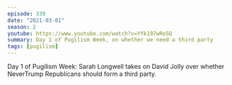 ```yaml
---
episode: 339
date: "2021-03-01"
season: 2
youtube: https://www.youtube.com/watch?v=YYk197wRoSQ
summary: Day 1 of Pugilism Week, on whether we need a third party
tags: [pugilism]
---
```

Day 1 of Pugilism Week: Sarah Longwell takes on David Jolly over whether NeverTrump Republicans should form a third party.
